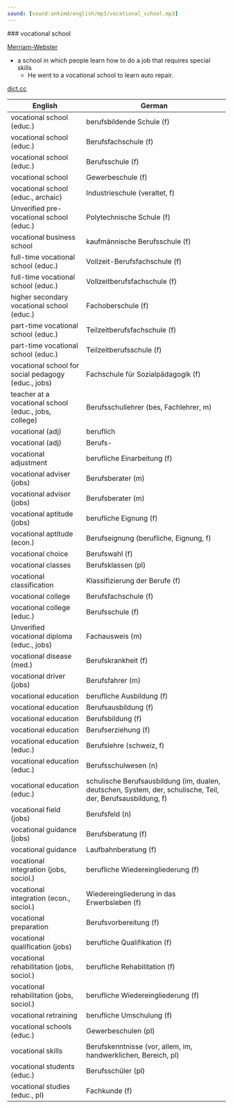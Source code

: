 ```yaml
---
sound: [sound:ankimd/english/mp3/vocational_school.mp3]
---
```


\### vocational school

[Merriam-Webster](https://www.merriam-webster.com/dictionary/vocational+school)

- a school in which people learn how to do a job that requires special skills
    - He went to a vocational school to learn auto repair.

[dict.cc](https://www.dict.cc/vocational+school)

| English        | German       |
| -------------- | ------------ |
| vocational school (educ.) | berufsbildende Schule (f) |
| vocational school (educ.) | Berufsfachschule <BFS> (f) |
| vocational school (educ.) | Berufsschule <BS> (f) |
| vocational school | Gewerbeschule (f) |
| vocational school (educ., archaic) | Industrieschule (veraltet, f) |
| Unverified pre-vocational school (educ.) | Polytechnische Schule (f) |
| vocational business school | kaufmännische Berufsschule (f) |
| full-time vocational school (educ.) | Vollzeit-Berufsfachschule (f) |
| full-time vocational school (educ.) | Vollzeitberufsfachschule (f) |
| higher secondary vocational school (educ.) | Fachoberschule (f) |
| part-time vocational school (educ.) | Teilzeitberufsfachschule (f) |
| part-time vocational school (educ.) | Teilzeitberufsschule (f) |
| vocational school for social pedagogy (educ., jobs) | Fachschule für Sozialpädagogik (f) |
| teacher at a vocational school (educ., jobs, college) | Berufsschullehrer (bes, Fachlehrer, m) |
| vocational (adj) | beruflich |
| vocational (adj) | Berufs- |
| vocational adjustment | berufliche Einarbeitung (f) |
| vocational adviser (jobs) | Berufsberater (m) |
| vocational advisor (jobs) | Berufsberater (m) |
| vocational aptitude (jobs) | berufliche Eignung (f) |
| vocational aptitude (econ.) | Berufseignung (berufliche, Eignung, f) |
| vocational choice | Berufswahl (f) |
| vocational classes | Berufsklassen (pl) |
| vocational classification | Klassifizierung der Berufe (f) |
| vocational college | Berufsfachschule (f) |
| vocational college (educ.) | Berufsschule (f) |
| Unverified vocational diploma (educ., jobs) | Fachausweis (m) |
| vocational disease (med.) | Berufskrankheit (f) |
| vocational driver (jobs) | Berufsfahrer (m) |
| vocational education | berufliche Ausbildung (f) |
| vocational education | Berufsausbildung (f) |
| vocational education | Berufsbildung (f) |
| vocational education | Berufserziehung (f) |
| vocational education (educ.) | Berufslehre (schweiz, f) |
| vocational education (educ.) | Berufsschulwesen (n) |
| vocational education (educ.) | schulische Berufsausbildung (im, dualen, deutschen, System, der, schulische, Teil, der, Berufsausbildung, f) |
| vocational field (jobs) | Berufsfeld (n) |
| vocational guidance (jobs) | Berufsberatung (f) |
| vocational guidance | Laufbahnberatung (f) |
| vocational integration (jobs, sociol.) | berufliche Wiedereingliederung (f) |
| vocational integration (econ., sociol.) | Wiedereingliederung in das Erwerbsleben (f) |
| vocational preparation | Berufsvorbereitung (f) |
| vocational qualification (jobs) | berufliche Qualifikation (f) |
| vocational rehabilitation (jobs, sociol.) | berufliche Rehabilitation (f) |
| vocational rehabilitation (jobs, sociol.) | berufliche Wiedereingliederung (f) |
| vocational retraining | berufliche Umschulung (f) |
| vocational schools (educ.) | Gewerbeschulen (pl) |
| vocational skills | Berufskenntnisse (vor, allem, im, handwerklichen, Bereich, pl) |
| vocational students (educ.) | Berufsschüler (pl) |
| vocational studies (educ., pl) | Fachkunde (f) |
